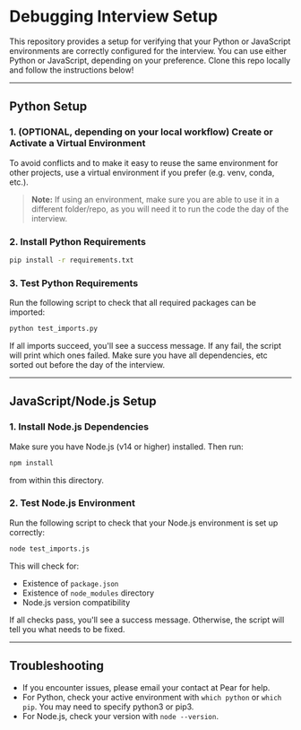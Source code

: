 # Debugging Interview Setup

This repository provides a setup for verifying that your Python or JavaScript environments are correctly configured for the interview. You can use either Python or JavaScript, depending on your preference. Clone this repo locally and follow the instructions below!

---

## Python Setup

### 1. (OPTIONAL, depending on your local workflow) Create or Activate a Virtual Environment
To avoid conflicts and to make it easy to reuse the same environment for other projects, use a virtual environment if you prefer (e.g. venv, conda, etc.). 

> **Note:** If using an environment, make sure you are able to use it in a different folder/repo, as you will need it to run the code the day of the interview.

### 2. Install Python Requirements
```sh
pip install -r requirements.txt
```

### 3. Test Python Requirements
Run the following script to check that all required packages can be imported:
```sh
python test_imports.py
```
If all imports succeed, you'll see a success message. If any fail, the script will print which ones failed. Make sure you have all dependencies, etc sorted out before the day of the interview.

---

## JavaScript/Node.js Setup

### 1. Install Node.js Dependencies
Make sure you have Node.js (v14 or higher) installed. Then run:
```sh
npm install
```

from within this directory.

### 2. Test Node.js Environment
Run the following script to check that your Node.js environment is set up correctly:
```sh
node test_imports.js
```
This will check for:
- Existence of `package.json`
- Existence of `node_modules` directory
- Node.js version compatibility

If all checks pass, you'll see a success message. Otherwise, the script will tell you what needs to be fixed.

---

## Troubleshooting
- If you encounter issues, please email your contact at Pear for help.
- For Python, check your active environment with `which python` or `which pip`. You may need to specify python3 or pip3. 
- For Node.js, check your version with `node --version`. 